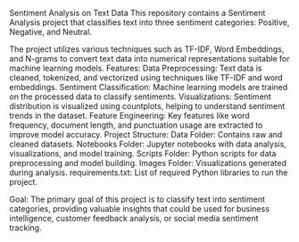 Sentiment Analysis on Text Data This repository contains a Sentiment Analysis project that classifies text into three sentiment categories: Positive, Negative, and Neutral. 

The project utilizes various techniques such as TF-IDF, Word Embeddings, and N-grams to convert text data into numerical representations suitable for machine learning models.
Features: Data Preprocessing: Text data is cleaned, tokenized, and vectorized using techniques like TF-IDF and word embeddings. 
Sentiment Classification: Machine learning models are trained on the processed data to classify sentiments. 
Visualizations: Sentiment distribution is visualized using countplots, helping to understand sentiment trends in the dataset. 
Feature Engineering: Key features like word frequency, document length, and punctuation usage are extracted to improve model accuracy. 
Project Structure: Data Folder: Contains raw and cleaned datasets. 
Notebooks Folder: Jupyter notebooks with data analysis, visualizations, and model training. Scripts Folder: Python scripts for data preprocessing and model building. 
Images Folder: Visualizations generated during analysis. requirements.txt: List of required Python libraries to run the project. 

Goal: The primary goal of this project is to classify text into sentiment categories, providing valuable insights that could be used for business intelligence, customer feedback analysis, or social media sentiment tracking.
